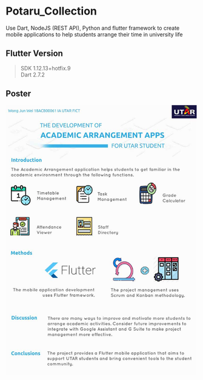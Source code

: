 # Potaru_Collection
Use Dart, NodeJS (REST API), Python and flutter framework to create mobile applications to help students arrange their time in university life

## Flutter Version
>SDK 1.12.13+hotfix.9  
>Dart 2.7.2  

## Poster

![](screenshot/poster.jpg)